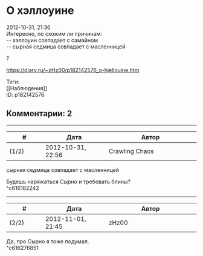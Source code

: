 О хэллоуине
===========

  
2012-10-31, 21:36  
 Интересно, по схожим ли причинам:   
 -- хэллоуин совпадает с самайном   
 -- сырная седмица совпадает с масленницей   
   
 ?   
  
<https://diary.ru/~zHz00/p182142576_o-hjellouine.htm>  
  
Теги:  
[[Наблюдения]]  
ID: p182142576  


Комментарии: 2
--------------

  


---



|         #         |              Дата              |                     Автор                     |           ID           |
| --- | --- | --- | --- |
| (1/2) | 2012-10-31, 22:56 | Crawling Chaos | c616182242 |

  
  сырная седмица совпадает с масленницей    
   
 Будешь наряжаться Сырно и требовать блины?   
 ^c616182242

---



|         #         |              Дата              |                     Автор                     |           ID           |
| --- | --- | --- | --- |
| (2/2) | 2012-11-01, 21:45 | zHz00 | c616276851 |

  
 Да, про Сырно я тоже подумал.   
 ^c616276851